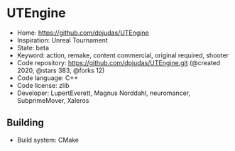 # UTEngine

- Home: https://github.com/dpjudas/UTEngine
- Inspiration: Unreal Tournament
- State: beta
- Keyword: action, remake, content commercial, original required, shooter
- Code repository: https://github.com/dpjudas/UTEngine.git (@created 2020, @stars 383, @forks 12)
- Code language: C++
- Code license: zlib
- Developer: LupertEverett, Magnus Norddahl, neuromancer, SubprimeMover, Xaleros

## Building

- Build system: CMake
